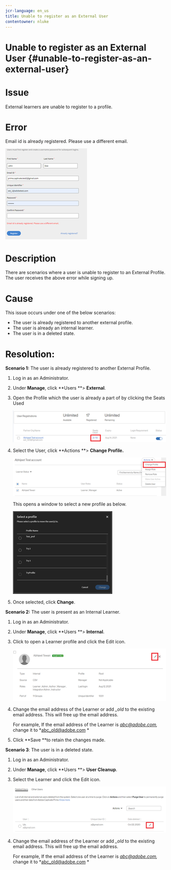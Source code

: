 ```yaml
---
jcr-language: en_us
title: Unable to register as an External User
contentowner: nluke
---
```



# Unable to register as an External User {#unable-to-register-as-an-external-user}

# Issue

External learners are unable to register to a profile.

# Error

Email id is already registered. Please use a different email.

![](assets/cp-register-profile.png) 

# Description

There are scenarios where a user is unable to register to an External Profile. The user receives the above error while signing up.

# Cause

This issue occurs under one of the below scenarios:

* The user is already registered to another external profile.
* The user is already an internal learner.
* The user is in a deleted state.

# Resolution:

**Scenario 1:** The user is already registered to another External Profile.

1. Log in as an Administrator.
1. Under **Manage**, click **Users **> **External**.
1. Open the Profile which the user is already a part of by clicking the Seats Used

   ![](assets/cp-seats-used.png)

1. Select the User, click **Actions **> **Change Profile.**

   ![](assets/cp-change-profile.png)

   This opens a window to select a new profile as below.

   ![](assets/cp-select-profiles.png)

1. Once selected, click **Change**.

**Scenario 2:** The user is present as an Internal Learner.

1. Log in as an Administrator.
1. Under **Manage**, click **Users **> **Internal**.
1. Click to open a Learner profile and click the Edit icon.

   ![](assets/cp-internal-learner.png)

1. Change the email address of the Learner or add *_old* to the existing email address. This will free up the email address.

   For example, If the email address of the Learner is *abc@adobe.com,* change it to *abc_old@adobe.com *

1. Click **Save **to retain the changes made.

**Scenario 3**: The user is in a deleted state.

1. Log in as an Administrator.
1. Under **Manage**, click **Users **> **User Cleanup**.
1. Select the Learner and click the Edit icon.

   ![](assets/cp-deleted-learner.png)

1. Change the email address of the Learner or add *_old* to the existing email address. This will free up the email address.

   For example, If the email address of the Learner is *abc@adobe.com,* change it to *abc_old@adobe.com *

